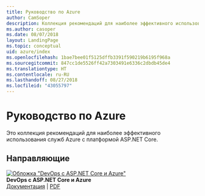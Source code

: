 ```yaml
---
title: Руководство по Azure
author: CamSoper
description: Коллекция рекомендаций для наиболее эффективного использования служб Azure с платформой ASP.NET Core.
ms.author: casoper
ms.date: 08/07/2018
layout: LandingPage
ms.topic: conceptual
uid: azure/index
ms.openlocfilehash: 1bae7bee01f5125dffb3391f590219b6195f968a
ms.sourcegitcommit: 847cc1de5526ff42a7303491e6336c2dbdb45de4
ms.translationtype: HT
ms.contentlocale: ru-RU
ms.lasthandoff: 08/27/2018
ms.locfileid: "43055797"
---
```

# <a name="azure-guidance"></a>Руководство по Azure

Это коллекция рекомендаций для наиболее эффективного использования служб Azure с платформой ASP.NET Core.

## <a name="guides"></a>Направляющие

[![Обложка "DevOps с ASP.NET Core и Azure"](./devops/media/cover-thumb.png)](xref:azure/devops/index) <br />
**DevOps с ASP.NET Core и Azure** <br />
[Документация](xref:azure/devops/index) | [PDF](https://aka.ms/devopsbook)

